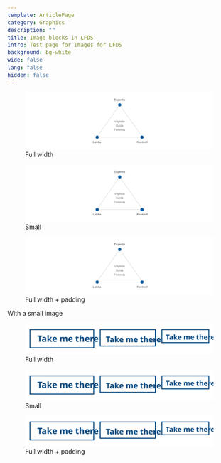 ```yaml
---
template: ArticlePage
category: Graphics
description: ""
title: Image blocks in LFDS
intro: Test page for Images for LFDS
background: bg-white
wide: false
lang: false
hidden: false
---
```

<figure class="Image Image__border"><img src="/img/cornerstones.png" srcset="/img/cornerstones.png 2x" alt="Full width"><figcaption><div class="Image__caption">Full width</div></figcaption></figure>

<figure class="Image Image__background"><img src="/img/cornerstones.png" srcset="/img/cornerstones.png 2x" alt="Small"><figcaption><div class="Image__caption">Small</div></figcaption></figure>

<figure class="Image Image__border Image__border--noPadding"><img src="/img/cornerstones.png" srcset="/img/cornerstones.png 2x" alt=""><figcaption><div class="Image__caption">Full width + padding</div></figcaption></figure>

With a small image 

<figure class="Image Image__border"><img src="/img/ex-secondary.svg" srcset="/img/ex-secondary.svg 2x" alt=""><figcaption><div class="Image__caption">Full width</div></figcaption></figure>

<figure class="Image Image__background"><img src="/img/ex-secondary.svg" srcset="/img/ex-secondary.svg 2x" alt=""><figcaption><div class="Image__caption">Small</div></figcaption></figure>

<figure class="Image Image__border Image__border--noPadding"><img src="/img/ex-secondary.svg" srcset="/img/ex-secondary.svg 2x" alt=""><figcaption><div class="Image__caption">Full width + padding</div></figcaption></figure>